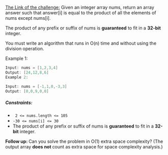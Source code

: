 [The Link of the challenge:](https://leetcode.com/problems/product-of-array-except-self/)
Given an integer array nums, return an array answer such that answer[i] is equal to the product of all the elements of nums except nums[i].

The product of any prefix or suffix of nums is <b>guaranteed</b> to fit in a <b>32-bit</b> integer.

You must write an algorithm that runs in O(n) time and without using the division operation.

 

Example 1:
```Java
Input: nums = [1,2,3,4]
Output: [24,12,8,6]
Example 2:

Input: nums = [-1,1,0,-3,3]
Output: [0,0,9,0,0]
```

##### Constraints:
- ` 2 <= nums.length <= 105`
- `-30 <= nums[i] <= 30`
- The product of any prefix or suffix of nums is <b>guaranteed</b> to fit in a <b>32-bit</b> integer.
 

<b>Follow up: </b>Can you solve the problem in O(1) extra space complexity? (The output array <b>does not </b>count as extra space for space complexity analysis.)
